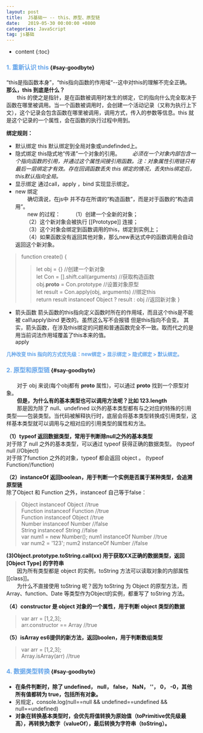 ```yaml
---
layout: post
title:  JS基础一 -- this、原型、原型链
date:   2019-05-30 00:00:00 +0800
categories: JavaScript
tag: js基础
---
```


* content
{:toc}


#### <font color="#65A5EA" size="3">1. 重新认识 this</font>			{#say-goodbyte}

“this是指函数本身”，“this指向函数的作用域“--这中对this的理解不完全正确。  
**那么，this 到底是什么？**  
&emsp;&emsp;this 的使之是指针，是在函数被调用时发生的绑定，它的指向什么完全取决于函数在哪里被调用。当一个函数被调用时，会创建一个活动记录（又称为执行上下文），这个记录会包含函数在哪里被调用，调用方式，传入的参数等信息。this 就是这个记录的一个属性，会在函数的执行过程中用到。

**绑定规则：**
* 默认绑定 	this 默认绑定到全局对象或undefinded上。
* 隐式绑定  this隐式地“传递”一个对象的引用。
&emsp;&emsp;*必须在一个对象内部包含一个指向函数的引用，并通过这个属性间接引用函数。注：对象属性引用链只有最后一层绑定才有效。存在回调函数丢失 this 绑定的情况，丢失this绑定后，this默认指向全局。*  
* 显示绑定 	通过call，apply ，bind 实现显示绑定。
* new 绑定  
&emsp;&emsp; 确切滴说，在js中 并不存在所谓的“构造函数”，而是对于函数的“构造调用”。  
&emsp;&emsp; new 的过程：
&emsp;&emsp;（1）创建一个全新的对象；  
&emsp;&emsp;（2）这个新对象会被执行 [[Prototype]] 连接；  
&emsp;&emsp;（3）这个对象会绑定到函数调用的this，绑定到实例上；  
&emsp;&emsp;（4）如果函数没有返回其他对象，那么new表达式中的函数调用会自动返回这个新对象。  
>function create() {  
>>let obj = {} //创建一个新对象  
>>let Con = [].shift.call(arguments) //获取构造函数    
>>obj.__proto__ = Con.prototype //设置对象原型  
>>let result = Con.apply(obj, arguments) //绑定this  
>>return result instanceof Object ? result : obj //返回新对象
>}  
* 箭头函数
箭头函数的this指向定义函数时所在的作用域，而且这个this是不能被 call\apply\bind 更改的。虽然这么写不会报错 但是this指向不会变。 其实，箭头函数，在涉及this绑定的问题和普通函数完全不一致。取而代之的是用当前词法作用域覆盖了this本来的值。  
apply

**<font color="#65A5EA" size="2">几种改变 this 指向的方式优先级：new绑定 > 显示绑定 > 隐式绑定 > 默认绑定。</font>**  
 
#### <font color="#65A5EA" size="3">2. 原型和原型链</font>			{#say-goodbyte} 
&emsp;&emsp;对于 obj 来说(每个obj都有 __proto__ 属性)，可以通过 __proto__ 找到一个原型对象。  
&emsp;&emsp;**但是，为什么有的基本类型也可以调用方法呢？比如 123.length**  
&emsp;&emsp;那是因为除了 null、undefined 以外的基本类型都有与之对应的特殊的引用类型——包装类型。当代码被解释执行时，底层会将基本类型转换成引用类型，这样基本类型就可以调用与之相对应的引用类型的属性和方法。

**（1）typeof 返回数据类型，常用于判断除null之外的基本类型**    
对于除了 null 之外的基本类型，可以通过 typeof 获得正确的数据类型。 (typeof null //Object)    
对于除了function 之外的对象，typeof 都会返回 object 。 (typeof Function//function) 

**（2）instanceOf 返回boolean，用于判断一个实例是否属于某种类型，会追溯原型链**  
除了Object 和 Function 之外，instanceof 自己等于false：    
>Object instanceof Object       //true  
>Function instanceof Function  //true  
>Function instanceof Object   //true  
>Number instanceof Number    //false  
>String instanceof String   //false  
>var num1 = new Number();  num1 instanceOf Number  //true   
>var num2 = '123';  num2 instanceOf Number  //false 

**(3)Object.prototype.toString.call(xx) 用于获取XX正确的数据类型，返回[Object Type] 的字符串**  
&emsp;&emsp;因为所有类型都是 object 的实例，toString 方法可以读取对象的内部属性[[class]]。  
&emsp;&emsp;为什么不直接使用 toString 呢？因为 toString 为 Object 的原型方法，而 Array、function、Date 等类型作为Object的实例，都重写了 toString 方法。  

**（4）constructor 是 object 对象的一个属性，用于判断 object 类型的数据**
>var arr = [1,2,3];  
>arr.constructor == Array    //true   

**（5）isArray es6提供的新方法，返回boolen，用于判断数组类型**  
>var arr = [1,2,3];  
>Array.isArray(arr)    //true  

#### <font color="#65A5EA" size="3">4. 数据类型转换</font>			{#say-goodbyte}  
* **在条件判断时，除了 undefined， null， false， NaN， ''， 0， -0，其他所有值都转为 true，包括所有对象。**  
* 另规定，console.log(null==null && undefined==undefined && null==undefined)  
* **对象在转换基本类型时，会优先将值转换为原始值（toPrimitive优先级最高），再转换为数字（valueOf），最后转换为字符串（toString）。** 

